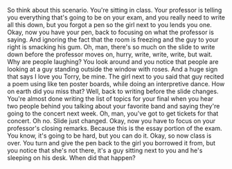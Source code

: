 So think about this scenario. You're sitting in class. Your professor is
telling you everything that's going to be on your exam, and you really need to
write all this down, but you forgot a pen so the girl next to you lends you
one. Okay, now you have your pen, back to focusing on what the professor is
saying. And ignoring the fact that the room is freezing and the guy to your
right is smacking his gum. Oh, man, there's so much on the slide to write down
before the professor moves on, hurry, write, write, write, but wait. Why are
people laughing? You look around and you notice that people are looking at a
guy standing outside the window with roses. And a huge sign that says I love
you Torry, be mine. The girl next to you said that guy recited a poem using
like ten poster boards, while doing an interpretive dance. How on earth did you
miss that? Well, back to writing before the slide changes. You're almost done
writing the list of topics for your final when you hear two people behind you
talking about your favorite band and saying they're going to the concert next
week. Oh, man, you've got to get tickets for that concert. Oh no. Slide just
changed. Okay, now you have to focus on your professor's closing remarks.
Because this is the essay portion of the exam. You know, it's going to be hard,
but you can do it. Okay, so now class is over. You turn and give the pen back
to the girl you borrowed it from, but you notice that she's not there, it's a
guy sitting next to you and he's sleeping on his desk. When did that happen?
